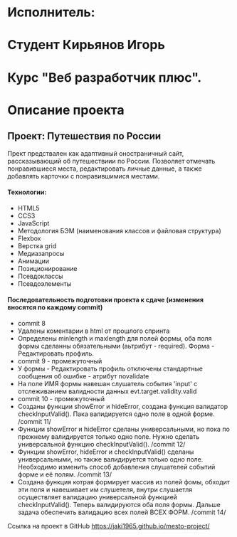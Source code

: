 # Исполнитель:
# Студент Кирьянов Игорь
# Курс "Веб разработчик плюс".

# Описание проекта
## Проект: Путешествия по России
Прект предствален как адаптивный оностраничный сайт, рассказывающий об путешествиии по России.
Позволяет отмечать понравившиеся места, редактировать личные данные, а также добавлять карточки с понравившимися местами.

#### Технологии:
* HTML5
* CCS3
* JavaScript
* Методология БЭМ (наименования классов и файловая структура)
* Flexbox
* Верстка grid
* Медиазапросы
* Анимации
* Позиционирование
* Псевдоклассы
* Псевдоэлементы

#### Последовательность подготовки проекта к сдаче (изменения вносятся по каждому commit)
* commit 8
* Удалены коментарии в html от прошлого спринта
* Определены minlength и maxlength для полей формы, оба поля формы сделанны обязательными (аьтрибут - required). Форма - Редактировать профиль.
* commit 9 - промежуточный
* У формы - Редактировать профиль отключены стандартные сообщения об ошибке - атрибут novalidate 
* На поле ИМЯ формы навешан слушатель события 'input' с отслеживанием валидности данных evt.target.validity.valid
* commit 10 - промежуточный
* Созданы функции showError и hideError, создана функция валидатор checkInputValid(). Пака валидируется одно поле в одной форме. /commit 11/
* Функции showError и hideError сделаны универсальными, но пока по прежнему валидируется только одно поле. Нужно сделать универсальной функцию checkInputValid(). /commit 12/
* Функции showError, hideError и checkInputValid() сделаны универсальными, но также валидируется только одно поле. Необходимо изменить способ добавления слушателей событий форме и её полям. 
/commit 13/
* Создана функция котрая формирует массив из полей фомы, обходит эти поля и навешивает им слушетеля, внутри слушаетля осуществляет валидацию универсальной функцией checkInputValid(). Теперь валидируются оба поля формы. Дальше задача обеспечить валидацию всех полей ВСЕХ ФОРМ. /commit 14/




Ссылка на проект в GitHub https://jaki1965.github.io/mesto-project/